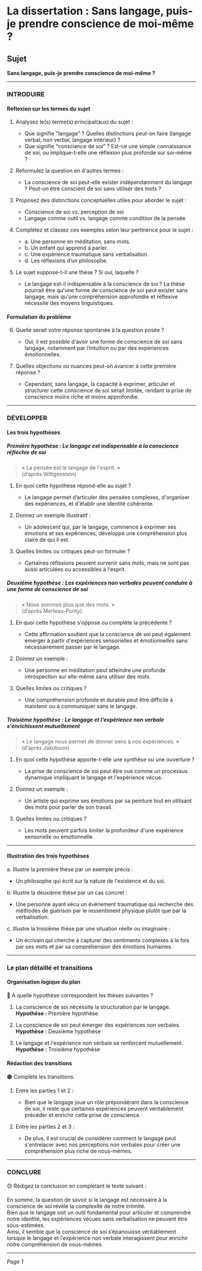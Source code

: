# La dissertation : Sans langage, puis-je prendre conscience de moi-même ?

## Sujet
**Sans langage, puis-je prendre conscience de moi-même ?**

---

### INTRODUIRE

#### Réflexion sur les termes du sujet

1. Analysez le(s) terme(s) principal(aux) du sujet :
   - Que signifie "langage" ? Quelles distinctions peut-on faire (langage verbal, non verbal, langage intérieur) ?
   - Que signifie "conscience de soi" ? Est-ce une simple connaissance de soi, ou implique-t-elle une réflexion plus profonde sur soi-même ?
   
2. Reformulez la question en d'autres termes :
   - La conscience de soi peut-elle exister indépendamment du langage ? Peut-on être conscient de soi sans utiliser des mots ?

3. Proposez des distinctions conceptuelles utiles pour aborder le sujet :
   - Conscience de soi vs. perception de soi
   - Langage comme outil vs. langage comme condition de la pensée

4. Complétez et classez ces exemples selon leur pertinence pour le sujet :
   - a. Une personne en méditation, sans mots.
   - b. Un enfant qui apprend à parler.
   - c. Une expérience traumatique sans verbalisation.
   - d. Les réflexions d’un philosophe.
   
5. Le sujet suppose-t-il une thèse ? Si oui, laquelle ?
   - Le langage est-il indispensable à la conscience de soi ? La thèse pourrait être qu'une forme de conscience de soi peut exister sans langage, mais qu'une compréhension approfondie et réflexive nécessite des moyens linguistiques.

#### Formulation du problème

6. Quelle serait votre réponse spontanée à la question posée ?
   - Oui, il est possible d'avoir une forme de conscience de soi sans langage, notamment par l’intuition ou par des expériences émotionnelles.

7. Quelles objections ou nuances peut-on avancer à cette première réponse ?
   - Cependant, sans langage, la capacité à exprimer, articuler et structurer cette conscience de soi serait limitée, rendant la prise de conscience moins riche et moins approfondie.

---

### DÉVELOPPER

#### Les trois hypothèses

##### Première hypothèse : Le langage est indispensable à la conscience réfléchie de soi

> « La pensée est le langage de l'esprit. »  
> (d’après Wittgenstein)

1. En quoi cette hypothèse répond-elle au sujet ?
   - Le langage permet d’articuler des pensées complexes, d'organiser des expériences, et d'établir une identité cohérente.

2. Donnez un exemple illustratif :
   - Un adolescent qui, par le langage, commence à exprimer ses émotions et ses expériences, développe une compréhension plus claire de qui il est.

3. Quelles limites ou critiques peut-on formuler ?
   - Certaines réflexions peuvent survenir sans mots, mais ne sont pas aussi articulées ou accessibles à l'esprit.

##### Deuxième hypothèse : Les expériences non verbales peuvent conduire à une forme de conscience de soi

> « Nous sommes plus que des mots. »  
> (d’après Merleau-Ponty)

1. En quoi cette hypothèse s'oppose ou complète la précédente ?
   - Cette affirmation soutient que la conscience de soi peut également émerger à partir d'expériences sensorielles et émotionnelles sans nécessairement passer par le langage.

2. Donnez un exemple :
   - Une personne en méditation peut atteindre une profonde introspection sur elle-même sans utiliser des mots.

3. Quelles limites ou critiques ?
   - Une compréhension profonde et durable peut être difficile à maintenir ou à communiquer sans le langage.

##### Troisième hypothèse : Le langage et l'expérience non verbale s'enrichissent mutuellement

> « Le langage nous permet de donner sens à nos expériences. »  
> (d’après Jakobson)

1. En quoi cette hypothèse apporte-t-elle une synthèse ou une ouverture ?
   - La prise de conscience de soi peut être vue comme un processus dynamique impliquant le langage et l'expérience vécue.

2. Donnez un exemple :
   - Un artiste qui exprime ses émotions par sa peinture tout en utilisant des mots pour parler de son travail.

3. Quelles limites ou critiques ?
   - Les mots peuvent parfois limiter la profondeur d'une expérience sensorielle ou émotionnelle.

---

#### Illustration des trois hypothèses

a. Illustre la première thèse par un exemple précis :
   - Un philosophe qui écrit sur la nature de l'existence et du soi.

b. Illustre la deuxième thèse par un cas concret :
   - Une personne ayant vécu un événement traumatique qui recherche des méthodes de guérison par le ressentiment physique plutôt que par la verbalisation.

c. Illustre la troisième thèse par une situation réelle ou imaginaire :
   - Un écrivain qui cherche à capturer des sentiments complexes à la fois par ses mots et par sa compréhension des émotions humaines.

---

### Le plan détaillé et transitions

#### Organisation logique du plan

🔴 À quelle hypothèse correspondent les thèses suivantes ?

1. La conscience de soi nécessite la structuration par le langage.  
   **Hypothèse :** Première hypothèse

2. La conscience de soi peut émerger des expériences non verbales.  
   **Hypothèse :** Deuxième hypothèse

3. Le langage et l'expérience non verbale se renforcent mutuellement.  
   **Hypothèse :** Troisième hypothèse

#### Rédaction des transitions

🟠 Complète les transitions.

1. Entre les parties 1 et 2 :  
   - Bien que le langage joue un rôle prépondérant dans la conscience de soi, il reste que certaines expériences peuvent véritablement précéder et enrichir cette prise de conscience.

2. Entre les parties 2 et 3 :  
   - De plus, il est crucial de considérer comment le langage peut s'entrelacer avec nos perceptions non verbales pour créer une compréhension plus riche de nous-mêmes.

---

### CONCLURE

🟡 Rédigez la conclusion en complétant le texte suivant :

En somme, la question de savoir si le langage est nécessaire à la conscience de soi révèle la complexité de notre intimité.  
Bien que le langage soit un outil fondamental pour articuler et comprendre notre identité, les expériences vécues sans verbalisation ne peuvent être sous-estimées.  
Ainsi, il semble que la conscience de soi s’épanouisse véritablement lorsque le langage et l'expérience non verbale interagissent pour enrichir notre compréhension de nous-mêmes.

--- 

*Page 1*
